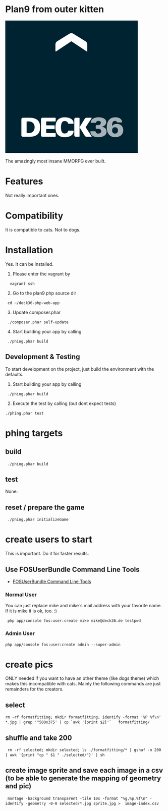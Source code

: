 Plan9 from outer kitten
==========================
[1]: https://github.com/FriendsOfSymfony/FOSUserBundle/blob/master/Resources/doc/command_line_tools.md "fos-user-commandline-tools"
[logo]: ./deck36.png "Deck36 Logo"

![Deck36 Logo][logo]


The amazingly most insane MMORPG ever built.

# Features
Not really important ones.

# Compatibility
It is compatible to cats. Not to dogs.

# Installation
Yes. It can be installed.

1. Please enter the vagrant by
 
 ```
   vagrant ssh
 ```
2. Go to the plan9 php source dir
 
 ```
  cd ~/deck36-php-web-app
 ```
3. Update composer.phar
 
 ```
  ./composer.phar self-update
 ```
4. Start building your app by calling
 
 ```
  ./phing.phar build
 ```

## Development & Testing
To start development on the project, just build the environment with the defaults.

1. Start building your app by calling
 
 ```
  ./phing.phar build
 ```
2. Execute the test by calling (but dont expect tests)

 ```
 ./phing.phar test
 ```
# phing targets

## build
 ```
  ./phing.phar build
 ```
## test
None.

## reset / prepare the game
 ```
  ./phing.phar initializeGame
 ```

# create users to start
This is important. Do it for faster results.

## Use FOSUserBundle Command Line Tools
- [FOSUserBundle Command Line Tools][1]

### Normal User
You can just replace mike and mike`s mail address with your favorite name. If it is mike it is ok, too. :)
 ```
  php app/console fos:user:create mike mike@deck36.de testpwd
 ```

### Admin User
 ```
 php app/console fos:user:create admin --super-admin
 ```
# create pics
ONLY needed if you want to have an other theme (like dogs theme) which makes this incompatible with cats.
Mainly the following commands are just remainders for the creators. 

## select
 ```
 rm -rf formatfitting; mkdir formatfitting; identify -format '%P %f\n' *.jpg | grep '^500x375' | cp `awk '{print $2}'`   formatfitting/
 ```

## shuffle and take 200
 ```
  rm -rf selected; mkdir selected; ls ./formatfitting/* | gshuf -n 200 | awk '{print "cp " $1 " ./selected/"}' | sh
 ```

## create image sprite and save each image in a csv (to be able to generate the mapping of geometry and pic)
 ```
  montage -background transparent -tile 10x -format "%g,%p,%f\n" -identify -geometry -0-0 selected/*.jpg sprite.jpg >  image-index.csv
 ```
